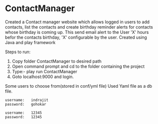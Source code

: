 # ContactManager
Created a Contact manager website which allows logged in users to add contacts, list the contacts and create birthday reminder alerts for 
contacts whose birthday is coming up. This send email alert to the User 'X' hours befor the contacts birthday, 'X' configurable by the 
user. Created using Java and play framework

Steps to run:
1. Copy folder ContactManager to desired path
2. Open command prompt and cd to the folder containing the project
3. Type:-  play run ContactManager
4. Goto localhost:9000 and login.

Some users to choose from(stored in conf/yml file)
Used Yaml file as a db file.

    username:   indrajit
    password:   gohokar
    
    username:   12345
    password:   12345
